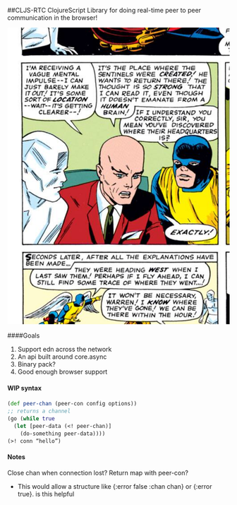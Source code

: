 ##CLJS-RTC
ClojureScript Library for doing real-time peer to peer communication in the browser!

![Alt text](prof-x.png)

####Goals
1. Support edn across the network
2. An api built around core.async
3. Binary pack?
4. Good enough browser support

#### WIP syntax
```clojure
(def peer-chan (peer-con config options))
;; returns a channel
(go (while true
  (let [peer-data (<! peer-chan)]
    (do-something peer-data))))
(>! conn “hello”)
```

#### Notes
Close chan when connection lost?
Return map with peer-con?
- This would allow a structure like {:error false :chan chan} or {:error true}.  is this helpful



